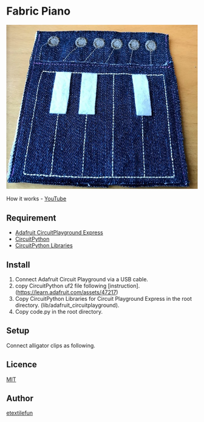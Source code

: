 # Fabric Piano
![Piano](piano.jpg)

How it works - [YouTube](https://youtu.be/3YOkoYgqCoc)

## Requirement
- [Adafruit CircuitPlayground Express](https://www.adafruit.com/product/3333)
- [CircuitPython](https://learn.adafruit.com/adafruit-circuit-playground-express/circuitpython-quickstart)
- [CircuitPython Libraries](https://learn.adafruit.com/welcome-to-circuitpython/circuitpython-libraries)

## Install
1. Connect Adafruit Circuit Playground via a USB cable. 
2. copy CircuitPython uf2 file following [instruction].(https://learn.adafruit.com/assets/47217)
3. Copy CircuitPython Libraries for Circuit Playground Express in the root directory. (lib/adafruit_circuitplayground).
4. Copy code.py in the root directory.

## Setup
Connect alligator clips as following.

## Licence

[MIT](https://github.com/tcnksm/tool/blob/master/LICENCE)

## Author

[etextilefun](https://github.com/etextilefun)
